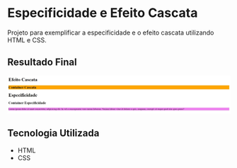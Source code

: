 # Especificidade e Efeito Cascata
Projeto para exemplificar a especificidade e o efeito cascata utilizando HTML e CSS.

## Resultado Final

[<img src="./resultado.jpg" alt="especificidade e efeito cascata usando HTML e CSS">](https://priscila199.github.io/especificidade-efeito-cascata/)

## Tecnologia Utilizada
- HTML
- CSS
